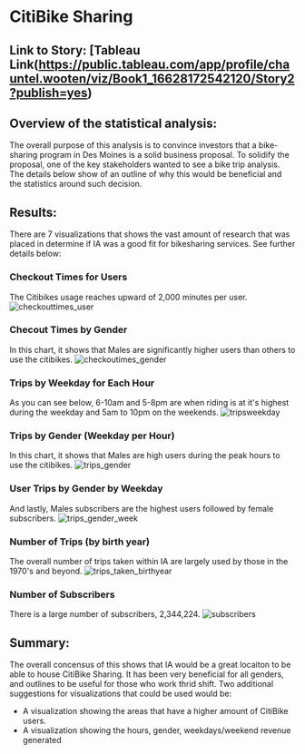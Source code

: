 # CitiBike Sharing

## Link to Story: [Tableau Link(https://public.tableau.com/app/profile/chauntel.wooten/viz/Book1_16628172542120/Story2?publish=yes)

## Overview of the statistical analysis:
The overall purpose of this analysis is to convince investors that a bike-sharing program in Des Moines is a solid business proposal. To solidify the proposal, one of the key stakeholders wanted to see a bike trip analysis. The details below show of an outline of why this would be beneficial and the statistics around such decision.

## Results:
There are 7 visualizations that shows the vast amount of research that was placed in determine if IA was a good fit for bikesharing services. See further details below:

### Checkout Times for Users
The Citibikes usage reaches upward of 2,000 minutes per user. 
![checkouttimes_user](https://user-images.githubusercontent.com/106715923/189499774-6d177541-b7eb-4b98-843b-110b98946509.png)


### Checout Times by Gender
In this chart, it shows that Males are significantly higher users than others to use the citibikes. 
![checkoutimes_gender](https://user-images.githubusercontent.com/106715923/189499809-0e365f85-dd7b-476f-9296-d20d4a1d9766.png)


### Trips by Weekday for Each Hour
As you can see below, 6-10am and 5-8pm are when riding is at it's highest during the weekday and 5am to 10pm on the weekends.
![tripsweekday](https://user-images.githubusercontent.com/106715923/189499859-d5af1900-3777-41ca-b580-bcee48a9595b.png)


### Trips by Gender (Weekday per Hour)
In this chart, it shows that Males are high users during the peak hours to use the citibikes.
![trips_gender](https://user-images.githubusercontent.com/106715923/189499882-455878b5-e171-413d-8fc9-5ffa36a3bac5.png)


### User Trips by Gender by Weekday
And lastly, Males subscribers are the highest users followed by female subscribers.
![trips_gender_week](https://user-images.githubusercontent.com/106715923/189499906-97ca99fb-7a9a-4d81-b52e-0fcb838ab779.png)


### Number of Trips (by birth year)
The overall number of trips taken within IA are largely used by those in the 1970's and beyond.
![trips_taken_birthyear](https://user-images.githubusercontent.com/106715923/189500014-f72e28f5-aef4-498f-833b-29efacd4ce89.png)


### Number of Subscribers
There is a large number of subscribers, 2,344,224.
![subscribers](https://user-images.githubusercontent.com/106715923/189500045-3f694adf-380f-4995-be2a-8e4c96340019.png)


## Summary:
The overall concensus of this shows that IA would be a great locaiton to be able to house CitiBike Sharing. It has been very beneficial for all genders, and outlines to be useful for those who work thrid shift. Two additional suggestions for visualizations that could be used would be:
- A visualization showing the areas that have a higher amount of CitiBike users.
- A visualization showing the hours, gender, weekdays/weekend revenue generated

